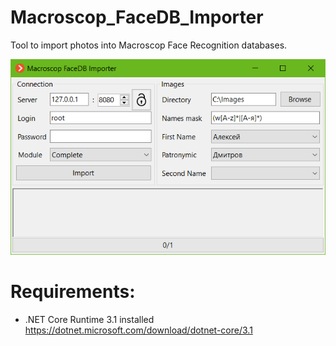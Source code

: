 # Macroscop_FaceDB_Importer

Tool to import photos into Macroscop Face Recognition databases.

![Alt text](Screenshot.png?raw=true "Screenshot")

# Requirements:
* .NET Core Runtime 3.1 installed https://dotnet.microsoft.com/download/dotnet-core/3.1
